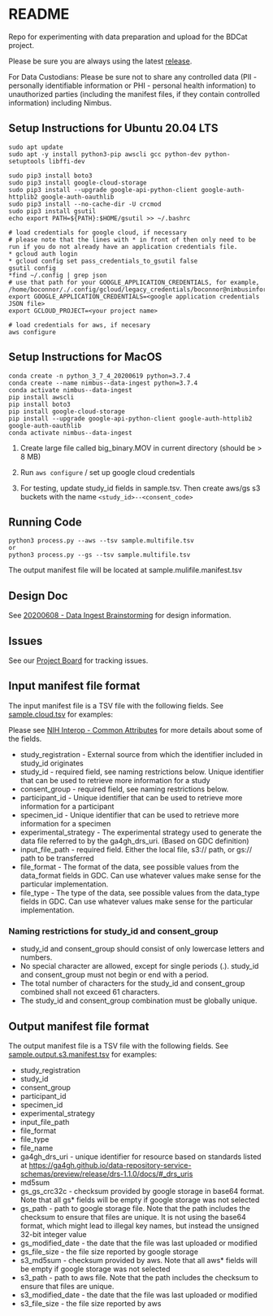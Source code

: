 # README

Repo for experimenting with data preparation and upload for the BDCat project.

Please be sure you are always using the latest [release](https://github.com/NimbusInformatics/bdcat-ingest-prototype/releases).

For Data Custodians:
Please be sure not to share any controlled data (PII - personally identifiable information or PHI - personal health information) to unauthorized parties (including the manifest files, if they contain controlled information) including Nimbus. 

## Setup Instructions for Ubuntu 20.04 LTS

    sudo apt update
    sudo apt -y install python3-pip awscli gcc python-dev python-setuptools libffi-dev

    sudo pip3 install boto3
    sudo pip3 install google-cloud-storage
    sudo pip3 install --upgrade google-api-python-client google-auth-httplib2 google-auth-oauthlib
    sudo pip3 install --no-cache-dir -U crcmod
    sudo pip3 install gsutil
    echo export PATH=${PATH}:$HOME/gsutil >> ~/.bashrc

    # load credentials for google cloud, if necessary
    # please note that the lines with * in front of then only need to be run if you do not already have an application credentials file.
    * gcloud auth login
	* gcloud config set pass_credentials_to_gsutil false
	gsutil config
	*find ~/.config | grep json 
	# use that path for your GOOGLE_APPLICATION_CREDENTIALS, for example, /home/boconnor/./.config/gcloud/legacy_credentials/boconnor@nimbusinformatics.com/adc.json
	export GOOGLE_APPLICATION_CREDENTIALS=<google application credentials JSON file>
	export GCLOUD_PROJECT=<your project name>

    # load credentials for aws, if necesary
    aws configure

## Setup Instructions for MacOS

    conda create -n python_3_7_4_20200619 python=3.7.4
    conda create --name nimbus--data-ingest python=3.7.4
    conda activate nimbus--data-ingest
    pip install awscli
    pip install boto3
    pip install google-cloud-storage
    pip install --upgrade google-api-python-client google-auth-httplib2 google-auth-oauthlib
    conda activate nimbus--data-ingest
	
1. Create large file called big_binary.MOV in current directory (should be > 8 MB)

2. Run `aws configure` / set up google cloud credentials

3. For testing, update study\_id fields in sample.tsv. Then create aws/gs s3 buckets with the name `<study_id>--<consent_code>`

## Running Code


    python3 process.py --aws --tsv sample.multifile.tsv 
    or
    python3 process.py --gs --tsv sample.multifile.tsv 
   

The output manifest file will be located at sample.mulifile.<timestamp>manifest.tsv

## Design Doc

See [20200608 - Data Ingest Brainstorming](https://docs.google.com/document/d/1bZHUKZPL7Q7onKLSdR3YBrM7oeREC54yf1g_Dpc2yVI/edit) for design information.  

## Issues

See our [Project Board](https://github.com/orgs/NimbusInformatics/projects/5) for tracking issues.

## Input manifest file format

The input manifest file is a TSV file with the following fields. See [sample.cloud.tsv](sample.cloud.tsv) for examples:

Please see [NIH Interop - Common Attributes](https://docs.google.com/spreadsheets/d/1MxfcWDXhTfFNFKsbRGjGTQkBoTirNktj04lf6L9_jmk/edit#gid=0) for more details about some of the fields.

* study\_registration - External source from which the identifier included in study\_id originates
* study\_id - required field, see naming restrictions below. Unique identifier that can be used to retrieve more information for a study
* consent_group - required field, see naming restrictions below. 
* participant\_id - Unique identifier that can be used to retrieve more information for a participant
* specimen\_id - Unique identifier that can be used to retrieve more information for a specimen
* experimental\_strategy - The experimental strategy used to generate the data file referred to by the ga4gh_drs_uri. (Based on GDC definition)
* input\_file\_path - required field. Either the local file, s3:// path, or gs:// path to be transferred
* file\_format - The format of the data, see possible values from the data_format fields in GDC.  Can use whatever values make sense for the particular implementation.
* file\_type - The type of the data, see possible values from the data_type fields in GDC.  Can use whatever values make sense for the particular implementation.

### Naming restrictions for study\_id and consent\_group
* study\_id and consent\_group should consist of only lowercase letters and numbers. 
* No special character are allowed, except for single periods (.). study\_id and consent\_group must not begin or end with a period. 
* The total number of characters for the study\_id and consent\_group combined shall not exceed 61 characters. 
* The study\_id and consent\_group combination must be globally unique.

## Output manifest file format

The output manifest file is a TSV file with the following fields.  See [sample.output.s3.manifest.tsv](sample.output.s3.manifest.tsv) for examples:


* study\_registration
* study\_id
* consent_group
* participant\_id
* specimen\_id
* experimental\_strategy
* input\_file\_path
* file\_format
* file\_type
* file\_name
* ga4gh\_drs\_uri - unique identifier for resource based on standards listed at https://ga4gh.github.io/data-repository-service-schemas/preview/release/drs-1.1.0/docs/#_drs_uris
* md5sum
* gs\_gs_crc32c - checksum provided by google storage in base64 format. Note that all gs\* fields will be empty if google storage was not selected
* gs\_path - path to google storage file. Note that the path includes the checksum to ensure that files are unique. It is not using the base64 format, which might lead to illegal key names, but instead the unsigned 32-bit integer value
* gs\_modified\_date - the date that the file was last uploaded or modified
* gs\_file\_size - the file size reported by google storage
* s3\_md5sum - checksum provided by aws. Note that all aws\* fields will be empty if google storage was not selected
* s3\_path - path to aws file. Note that the path includes the checksum to ensure that files are unique.
* s3\_modified\_date - the date that the file was last uploaded or modified
* s3\_file\_size - the file size reported by aws